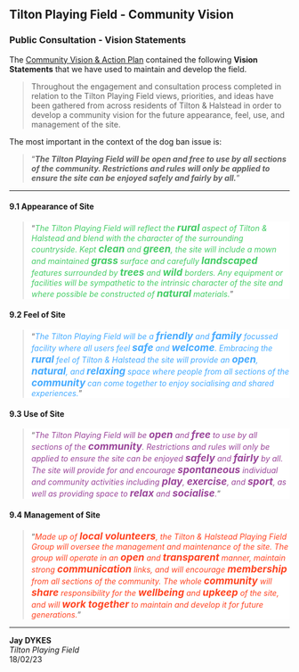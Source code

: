 ## Tilton Playing Field - Community Vision

### Public Consultation - Vision Statements

The [Community Vision & Action Plan](../docs/Tilton%20Playing%20Field%20-%20Community%20Vision%20%26%20Action%20Plan.pdf) contained the following **Vision Statements** that we have used to maintain and develop the field.

> Throughout the engagement and consultation process completed in relation to the Tilton Playing Field views, priorities, and ideas have been gathered from across residents of Tilton & Halstead in order to develop a community vision for the future appearance, feel, use, and management of the site.

The most important in the context of the dog ban issue is:

> “_**The Tilton Playing Field will be open and free to use by all sections of the community. Restrictions and rules will only be applied to ensure the site can be enjoyed safely and fairly by all.**_”

---

<style>
    .qGrn {color:#4c6}
    .qGrn strong {color:#4c6; font-size:125%}

    .qBlu {color:#4af}
    .qBlu strong {color:#4af; font-size:125%}

    .qPrp {color:#949}
    .qPrp strong {color:#949; font-size:125%}

    .qRed {color:#f42}
    .qRed strong {color:#f42; font-size:125%}

    .qGrn blockquote, .qBlu blockquote, .qPrp blockquote, .qRed blockquote {background:white}

</style>

#### 9.1 Appearance of Site

<span class="qGrn">

> “<span class="qGrn">_The Tilton Playing Field will reflect the **rural** aspect of Tilton & Halstead and blend with the character of the surrounding countryside. Kept **clean** and **green**, the site will include a mown and maintained **grass** surface and carefully **landscaped** features surrounded by **trees** and **wild** borders. Any equipment or facilities will be sympathetic to the intrinsic character of the site and where possible be constructed of **natural** materials._</span>”

</span>

#### 9.2 Feel of Site

<span class="qBlu">

> “<span class="qBlu">_The Tilton Playing Field will be a **friendly** and **family** focussed facility where all users feel **safe** and **welcome**. Embracing the **rural** feel of Tilton & Halstead the site will provide an **open**, **natural**, and **relaxing** space where people from all sections of the **community** can come together to enjoy socialising and shared experiences._</span>”

</span>

#### 9.3 Use of Site

<span class="qPrp">

> “_<span class="qPrp">The Tilton Playing Field will be **open** and **free** to use by all sections of the **community**. Restrictions and rules will only be applied to ensure the site can be enjoyed **safely** and **fairly** by all. The site will provide for and encourage **spontaneous** individual and community activities including **play**, **exercise**, and **sport**, as well as providing space to **relax** and **socialise**._</span>”

</span>

#### 9.4 Management of Site

<span class="qRed">

> “_<span class="qRed">Made up of **local volunteers**, the Tilton & Halstead Playing Field Group will oversee the management and maintenance of the site. The group will operate in an **open** and **transparent** manner, maintain strong **communication** links, and will encourage **membership** from all sections of the community. The whole **community** will **share** responsibility for the **wellbeing** and **upkeep** of the site, and will **work together** to maintain and develop it for future generations._</span>”

</span>

---

**Jay DYKES**<br/>
_Tilton Playing Field_<br/>
18/02/23
